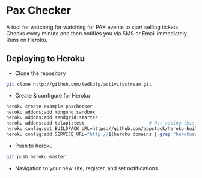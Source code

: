 # Pax Checker

A tool for watching for watching for PAX events to start selling tickets.
Checks every minute and then notifies you via SMS or Email immediately. Runs
on Heroku.

## Deploying to Heroku

  * Clone the repository

```bash
git clone http://github.com/tedkulp/activitystream.git
```

  * Create & configure for Heroku

```bash
heroku create example-paxchecker
heroku addons:add mongohq:sandbox
heroku addons:add sendgrid:starter
heroku addons:add telapi:test                        # Not adding this disables SMS attempts
heroku config:set BUILDPACK_URL=https://github.com/appstack/heroku-buildpack-nodejs-gulp.git
heroku config:add SERVICE_URL="http://$(heroku domains | grep "herokuapp.com")"
```

  * Push to heroku

```bash
git push heroku master
```

  * Navigation to your new site, register, and set notifications
